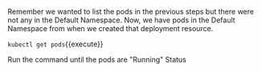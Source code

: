Remember we wanted to list the pods in the previous steps but there were not any in the Default Namespace. Now, we have pods in the Default Namespace from when we created that deployment resource.

`kubectl get pods`{{execute}}

Run the command until the pods are "Running" Status
